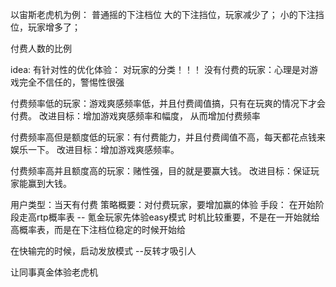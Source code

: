 以宙斯老虎机为例：
普通摇的下注档位
大的下注挡位，玩家减少了；
小的下注挡位，玩家增多了；

付费人数的比例

idea:
有针对性的优化体验：
对玩家的分类！！！ 
没有付费的玩家：心理是对游戏完全不信任的，警惕性很强

付费频率低的玩家：游戏爽感频率低，并且付费阈值搞，只有在玩爽的情况下才会付费。
改进目标：增加游戏爽感频率和幅度， 从而增加付费频率

付费频率高但是额度低的玩家：有付费能力，并且付费阈值不高，每天都花点钱来娱乐一下。
改进目标：增加游戏爽感频率。

付费频率高并且额度高的玩家：赌性强，目的就是要赢大钱。
改进目标：保证玩家能赢到大钱。


用户类型：当天有付费
策略概要：对付费玩家，要增加赢的体验
手段：
在开始阶段走高rtp概率表  -- 氪金玩家先体验easy模式
时机比较重要，不是在一开始就给高概率表，而是在下注档位稳定的时候开始给



在快输完的时候，启动发放模式  --反转才吸引人

让同事真金体验老虎机